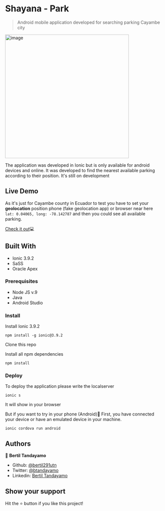 # Shayana - Park

> Android mobile application developed for searching parking Cayambe city

<img src="https://user-images.githubusercontent.com/24902525/76875113-1a7ecc80-683e-11ea-8764-a13ce690eb0d.png" alt="image" width="400" />

The application was developed in Ionic but is only available for android devices and online. It was developed to find the nearest available parking according to their position. It's still on development

## Live Demo

As it's just for Cayambe county in Ecuador to test you have to set your **geolocation** position phone (fake geolocation app) or browser near here `lat: 0.04065, long: -78.142787` and then you could see all available parking.

<a href="https://parkingappm.herokuapp.com/" target="_blank">Check it out</a>💻

## Built With

- Ionic 3.9.2
- SaSS 
- Oracle Apex

### Prerequisites

- Node JS v.9
- Java 
- Android Studio

### Install
Install Ionic 3.9.2
```
npm install -g ionic@3.9.2
```
Clone this repo

Install all npm dependencies
```
npm install
```
### Deploy

To deploy the application please write the localserver
```
ionic s
```
It will show in your browser

But if you want to try in your phone (Android)🤖
First, you have connected your device or have an emulated device in your machine.
```
ionic cordova run android
```

## Authors

👤 **Bertil Tandayamo**

- Github: [@bertil291utn](https://github.com/bertil291utn)
- Twitter: [@btandayamo](https://twitter.com/batandayamo)
- Linkedin: [Bertil Tandayamo](http://bit.ly/bertil_linkedin)

## Show your support

Hit the ⭐️ button if you like this project!

